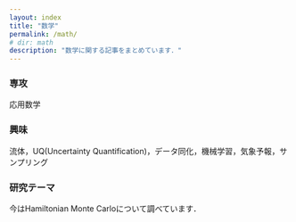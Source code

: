 ```yaml
---
layout: index
title: "数学"
permalink: /math/
# dir: math
description: "数学に関する記事をまとめています．"
---
```


### 専攻
応用数学

### 興味
流体，UQ(Uncertainty Quantification)，データ同化，機械学習，気象予報，サンプリング

### 研究テーマ
今はHamiltonian Monte Carloについて調べています．
